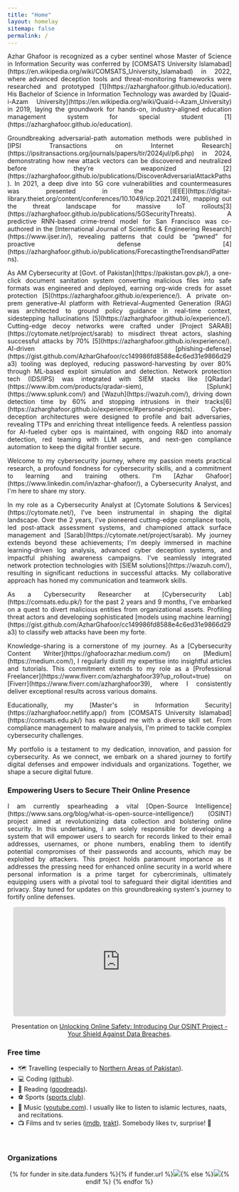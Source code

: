 ```yaml
---
title: "Home"
layout: homelay
sitemap: false
permalink: /
---
```


<style>
code {padding: 6px 8px; font-size: 90%;}
</style>

<p align="justify">Azhar Ghafoor is recognized as a cyber sentinel whose Master of Science in Information Security was conferred by [COMSATS University Islamabad](https://en.wikipedia.org/wiki/COMSATS_University_Islamabad) in 2022, where advanced deception tools and threat-monitoring frameworks were researched and prototyped [1](https://azharghafoor.github.io/education). His Bachelor of Science in Information Technology was awarded by [Quaid-i-Azam University](https://en.wikipedia.org/wiki/Quaid-i-Azam_University) in 2019, laying the groundwork for hands-on, industry-aligned education management system for special student [1](https://azharghafoor.github.io/education). </p>
  
<p align="justify">Groundbreaking adversarial-path automation methods were published in [IPSI Transactions on Internet Research](https://ipsitransactions.org/journals/papers/tir/2024jul/p6.php) in 2024, demonstrating how new attack vectors can be discovered and neutralized before they’re weaponized [2](https://azharghafoor.github.io/publications/DiscoverAdversarialAttackPaths). In 2021, a deep dive into 5G core vulnerabilities and countermeasures was presented in the [IEEE](https://digital-library.theiet.org/content/conferences/10.1049/icp.2021.2419), mapping out the threat landscape for massive IoT rollouts[3](https://azharghafoor.github.io/publications/5GSecurityThreats). A predictive RNN-based crime-trend model for San Francisco was co-authored in the [International Journal of Scientific & Engineering Research](https://www.ijser.in/), revealing patterns that could be “pwned” for proactive defense [4](https://azharghafoor.github.io/publications/ForecastingtheTrendsandPatterns). </p>
  
  
<p align="justify">As AM Cybersecurity at [Govt. of Pakistan](https://pakistan.gov.pk/), a one-click document sanitation system converting malicious files into safe formats was engineered and deployed, earning org-wide creds for asset protection [5](https://azharghafoor.github.io/experience/). A private on-prem generative-AI platform with Retrieval-Augmented Generation (RAG) was architected to ground policy guidance in real-time context, sidestepping hallucinations [5](https://azharghafoor.github.io/experience/). Cutting-edge decoy networks were crafted under [Project SARAB](https://cytomate.net/project/sarab) to misdirect threat actors, slashing successful attacks by 70% [5](https://azharghafoor.github.io/experience/). AI-driven [phishing-defense](https://gist.github.com/AzharGhafoor/cc149986fd8588e4c6ed31e9866d29a3) tooling was deployed, reducing password-harvesting by over 80% through ML-based exploit simulation and detection. Network protection tech (IDS/IPS) was integrated with SIEM stacks like [QRadar](https://www.ibm.com/products/qradar-siem), [Splunk](https://www.splunk.com/) and [Wazuh](https://wazuh.com/), driving down detection time by 60% and stopping intrusions in their tracks[6](https://azharghafoor.github.io/experience/#personal-projects). Cyber-deception architectures were designed to profile and bait adversaries, revealing TTPs and enriching threat intelligence feeds. A relentless passion for AI-fueled cyber ops is maintained, with ongoing R&D into anomaly detection, red teaming with LLM agents, and next-gen compliance automation to keep the digital frontier secure.</p>



<p align="justify">Welcome to my cybersecurity journey, where my passion meets practical research, a profound fondness for cybersecurity skills, and a commitment to learning and training others. I'm [Azhar Ghafoor](https://www.linkedin.com/in/azhar-ghafoor/), a Cybersecurity Analyst, and I'm here to share my story.</p>

<p align="justify">In my role as a Cybersecurity Analyst at [Cytomate Solutions & Services](https://cytomate.net/), I've been instrumental in shaping the digital landscape. Over the 2 years, I've pioneered cutting-edge compliance tools, led post-attack assessment systems, and championed attack surface management and [Sarab](https://cytomate.net/project/sarab). My journey extends beyond these achievements; I'm deeply immersed in machine learning-driven log analysis, advanced cyber deception systems, and impactful phishing awareness campaigns. I've seamlessly integrated network protection technologies with [SIEM solutions](https://wazuh.com/), resulting in significant reductions in successful attacks. My collaborative approach has honed my communication and teamwork skills.</p>

<p align="justify">As a Cybersecurity Researcher at [Cybersecurity Lab](https://comsats.edu.pk/) for the past 2 years and 9 months, I've embarked on a quest to divert malicious entities from organizational assets. Profiling threat actors and developing sophisticated [models using machine learning](https://gist.github.com/AzharGhafoor/cc149986fd8588e4c6ed31e9866d29a3) to classify web attacks have been my forte.</p>

<p align="justify">Knowledge-sharing is a cornerstone of my journey. As a [Cybersecurity Content Writer](https://ghafoorazhar.medium.com/) on [Medium](https://medium.com/), I regularly distill my expertise into insightful articles and tutorials. This commitment extends to my role as a [Professional Freelancer](https://www.fiverr.com/azharghafoor39?up_rollout=true) on [Fiverr](https://www.fiverr.com/azharghafoor39), where I consistently deliver exceptional results across various domains.</p>

<p align="justify">Educationally, my [Master's in Information Security](https://azharghafoor.netlify.app/) from [COMSATS University Islamabad](https://comsats.edu.pk/) has equipped me with a diverse skill set. From compliance management to malware analysis, I'm primed to tackle complex cybersecurity challenges.</p>

<p align="justify">My portfolio is a testament to my dedication, innovation, and passion for cybersecurity. As we connect, we embark on a shared journey to fortify digital defenses and empower individuals and organizations. Together, we shape a secure digital future.</p>

### Empowering Users to Secure Their Online Presence
<p align="justify">
I am currently spearheading a vital [Open-Source Intelligence](https://www.sans.org/blog/what-is-open-source-intelligence/) (OSINT) project aimed at revolutionizing data collection and bolstering online security. In this undertaking, I am solely responsible for developing a system that will empower users to search for records linked to their email addresses, usernames, or phone numbers, enabling them to identify potential compromises of their passwords and accounts, which may be exploited by attackers. This project holds paramount importance as it addresses the pressing need for enhanced online security in a world where personal information is a prime target for cybercriminals, ultimately equipping users with a pivotal tool to safeguard their digital identities and privacy. Stay tuned for updates on this groundbreaking system's journey to fortify online defenses.
</p>
<div class="row" style="text-align:center">
  <iframe style="display:inline-block; border-radius: 5px; border:0px solid #FFF; width: 95%; height: 246px" src="https://drive.google.com/file/d/1lDvHNlr5H_pvUqbjBkvScu7zGXlrXq57/preview" allow="autoplay" frameborder="0" allowfullscreen></iframe>  

  Presentation on [Unlocking Online Safety: Introducing Our OSINT Project - Your Shield Against Data Breaches](https://github.com/AzharGhafoor/Telegram-OSINT/blob/main/README.md).
</div>

### Free time
* 🗺️ Travelling (especially to [Northern Areas of Pakistan](http://parepmoscow.com/en/tourism/tourist-attractions/northern-areas/)).
* 💻 Coding ([github](https://github.com/AzharGhafoor)).
* 📖 Reading ([goodreads](https://www.goodreads.com/)).
* ⚽ Sports ([sports club](http://www.comsats.edu.pk/Offices/sports.aspx)).
* 🎸 Music ([youtube.com](https://www.youtube.com/@TheFinalRevelation1)). I usually like to listen to islamic lectures, naats, and recitations.
* 📺 Films and tv series ([imdb](https://www.imdb.com/), [trakt](https://trakt.tv/)). Somebody likes tv, surprise! 😬

<br/>

<div class="well-md">
  <h3>Organizations</h3>
  <div style='display:block; text-align:center; margin-left:auto; margin-right:auto;'>
   {% for funder in site.data.funders %}{% if funder.url %}<a href="{{funder.url}}" target="_blank"><img src='/images/logos/{{ funder.image }}' style='max-height: 70px; max-width: 170px;'/></a>{% else %}<img src='/images/logos/{{ funder.image }}' class='mycenter' style='max-height: 70px; max-width: 170px;'/>{% endif %}   {% endfor %}
  </div>
</div>
